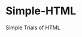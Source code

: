# Simple-HTML
Simple Trials of HTML

































































